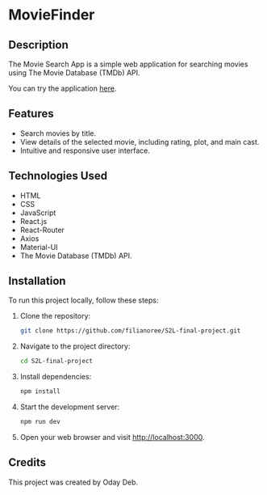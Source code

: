 # MovieFinder

## Description

The Movie Search App is a simple web application for searching movies using The Movie Database (TMDb) API.

You can try the application [here](https://moviiefinderapp.netlify.app/).


## Features

- Search movies by title.
- View details of the selected movie, including rating, plot, and main cast.
- Intuitive and responsive user interface.

## Technologies Used

- HTML
- CSS
- JavaScript
- React.js
- React-Router
- Axios
- Material-UI
- The Movie Database (TMDb) API.
  
## Installation

To run this project locally, follow these steps:

1. Clone the repository:

   ```bash
   git clone https://github.com/filianoree/S2L-final-project.git
   ```

2. Navigate to the project directory:

   ```bash
   cd S2L-final-project
   ```

3. Install dependencies:

   ```bash
   npm install
   ```

4. Start the development server:

   ```bash
   npm run dev
   ```

5. Open your web browser and visit [http://localhost:3000](http://localhost:3000).

## Credits

This project was created by Oday Deb.

